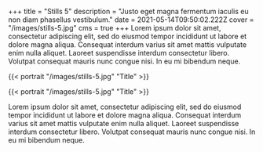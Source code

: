+++
title = "Stills 5"
description = "Justo eget magna fermentum iaculis eu non diam phasellus vestibulum."
date = 2021-05-14T09:50:02.222Z
cover = "/images/stills-5.jpg"
cms = true
+++
Lorem ipsum dolor sit amet, consectetur adipiscing elit, sed do eiusmod tempor incididunt ut labore et dolore magna aliqua. Consequat interdum varius sit amet mattis vulputate enim nulla aliquet. Laoreet suspendisse interdum consectetur libero. Volutpat consequat mauris nunc congue nisi. In eu mi bibendum neque.

{{< portrait "/images/stills-5.jpg" "Title" >}}

{{< portrait "/images/stills-5.jpg" "Title" >}}

Lorem ipsum dolor sit amet, consectetur adipiscing elit, sed do eiusmod tempor incididunt ut labore et dolore magna aliqua. Consequat interdum varius sit amet mattis vulputate enim nulla aliquet. Laoreet suspendisse interdum consectetur libero. Volutpat consequat mauris nunc congue nisi. In eu mi bibendum neque.